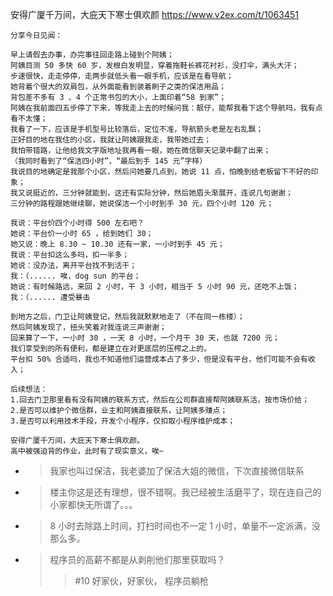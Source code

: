 
安得广厦千万间，大庇天下寒士俱欢颜 https://www.v2ex.com/t/1063451
```console
分享今日见闻：

早上请假去办事，办完事往回走路上碰到个阿姨；
阿姨目测 50 多快 60 岁，发根白发明显，穿着拖鞋长裤花衬衫，没打伞，满头大汗；
步速很快，走走停停，走两步就低头看一眼手机，应该是在看导航；
她背着个很大的双肩包，从外面能看到装着刷子之类的保洁用品；
背包差不多有 3 、4 个正常书包的大小，上面印着“58 到家”；
阿姨在我前面四五步停了下来，等我走上去的时候问我：靓仔，能帮我看下这个导航吗，我有点看不太懂；
我看了一下，应该是手机型号比较落后，定位不准，导航箭头老是左右乱飘；
正好目的地在我住的小区，我就让阿姨跟我走，我带她过去；
我怕带错路，让他给我文字版地址我再看一眼，她在微信聊天记录中翻了出来；
（我同时看到了“保洁四小时”，“最后到手 145 元”字样）
我说目的地确定是我那个小区，然后问她要几点到，她说 11 点，怕晚到给老板留下不好的印象；
我又说挺近的，三分钟就能到，这还有实际分钟，然后她眉头渐展开，连说几句谢谢；
三分钟的路程跟她继续聊，她说保洁一个小时到手 30 元，四个小时 120 元；

我说：平台价四个小时得 500 左右吧？
她说：平台价一小时 65 ，给到她们 30；
她又说：晚上 8.30 ~ 10.30 还有一家，一小时到手 45 元；
我说：平台扣这么多吗，扣一半多；
她说：没办法，离开平台找不到活干；
我：（...... 唉，dog sun 的平台；
她说：有时候路远，来回 2 小时，干 3 小时，相当于 5 小时 90 元，还吃不上饭；
我：（...... 遭受暴击

到地方之后，门卫让阿姨登记，然后我就默默地走了（不在同一栋楼）；
然后阿姨发现了，扭头笑着对我连说三声谢谢；
回来算了一下，一小时 30 ，一天 8 小时，一个月干 30 天，也就 7200 元；
我们享受到的所有便利，都是建立在对更底层的压榨之上的。
平台扣 50% 合适吗，我也不知道他们运营成本占了多少，但是没有平台，他们可能不会有收入；

后续想法：
1.回去门卫那里看有没有阿姨的联系方式，然后在公司群直接帮阿姨联系活，按市场价给；
2.是否可以维护个微信群，业主和阿姨直接联系，让阿姨多赚点；
3.是否可以利用技术手段，开发个小程序，仅扣取小程序维护成本；

安得广厦千万间，大庇天下寒士俱欢颜。
高中被强迫背的作业，此时有了现实意义，唉~
```
- > 我家也叫过保洁，我老婆加了保洁大姐的微信，下次直接微信联系
- > 楼主你这是还有理想，很不错啊。我已经被生活磨平了，现在连自己的小家都快无所谓了。。。
- > 8 小时去除路上时间，打扫时间也不一定 1 小时，单量不一定派满，没那么多。
- > 程序员的高薪不都是从剥削他们那里获取吗？
  >> #10 好家伙，好家伙， 程序员躺枪
